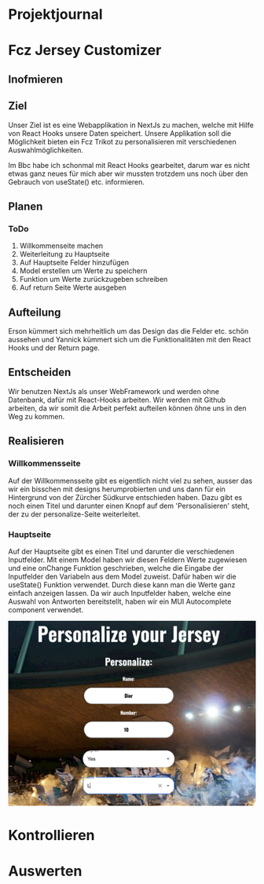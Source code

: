 # Projektjournal

# Fcz Jersey Customizer

## Inofmieren

## Ziel

Unser Ziel ist es eine Webapplikation in NextJs zu machen, welche mit Hilfe von React Hooks unsere Daten speichert. Unsere Applikation soll die Möglichkeit bieten ein Fcz Trikot zu
personalisieren mit verschiedenen Auswahlmöglichkeiten.

Im Bbc habe ich schonmal mit React Hooks gearbeitet, darum war es nicht etwas ganz neues für mich aber wir mussten trotzdem uns noch über den Gebrauch von useState() etc. informieren.



## Planen

### ToDo

1. Willkommenseite machen
2. Weiterleitung zu Hauptseite
3. Auf Hauptseite Felder hinzufügen
4. Model erstellen um Werte zu speichern
5. Funktion um Werte zurückzugeben schreiben
6. Auf return Seite Werte ausgeben

## Aufteilung

Erson kümmert sich mehrheitlich um das Design das die Felder etc. schön aussehen und Yannick kümmert sich um die Funktionalitäten mit den React Hooks und der Return page.

## Entscheiden

Wir benutzen NextJs als unser WebFramework und werden ohne Datenbank, dafür mit React-Hooks arbeiten. Wir werden mit Github arbeiten, da wir somit die Arbeit perfekt aufteilen können ôhne uns in den Weg zu kommen.

## Realisieren

### Willkommensseite

Auf der Willkommensseite gibt es eigentlich nicht viel zu sehen, ausser das wir ein bisschen mit designs herumprobierten und uns dann für ein Hintergrund von der Zürcher Südkurve entschieden haben. Dazu gibt es noch einen Titel und darunter einen Knopf auf dem 'Personalisieren' steht, der zu der personalize-Seite weiterleitet. 

### Hauptseite 

Auf der Hauptseite gibt es einen Titel und darunter die verschiedenen Inputfelder. Mit einem Model haben wir diesen Feldern Werte zugewiesen und eine onChange Funktion geschrieben,
welche die Eingabe der Inputfelder den Variabeln aus dem Model zuweist. Dafür haben wir die useState() Funktion verwendet. Durch diese kann man die Werte ganz einfach anzeigen lassen.
Da wir auch Inputfelder haben, welche eine Auswahl von Antworten bereitstellt, haben wir ein MUI Autocomplete component verwendet. 

![Image](/public/screenshot.png)

# Kontrollieren

# Auswerten



